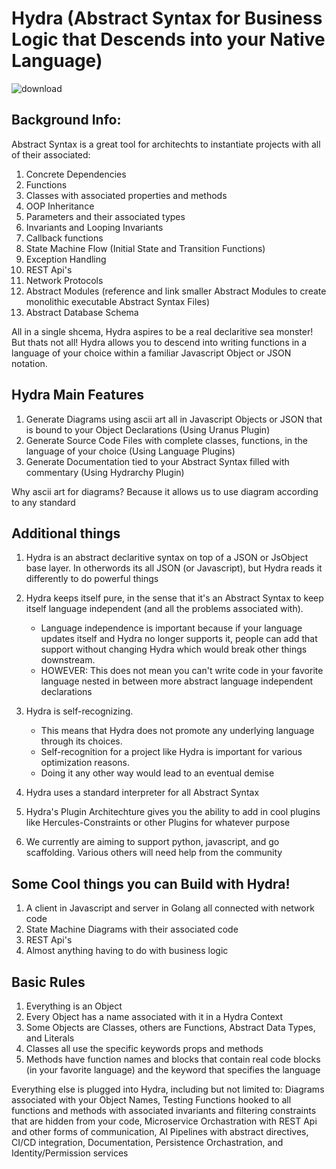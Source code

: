 # Hydra (Abstract Syntax for Business Logic that Descends into your Native Language)
![download](https://user-images.githubusercontent.com/107733608/174929181-2b833d64-2109-4eb3-a67b-e257668856fa.jpg)
## Background Info:
Abstract Syntax is a great tool for architechts to instantiate projects with all of their associated: 
1. Concrete Dependencies
2. Functions
3. Classes with associated properties and methods
4. OOP Inheritance
5. Parameters and their associated types
6. Invariants and Looping Invariants
7. Callback functions
8. State Machine Flow (Initial State and Transition Functions) 
9. Exception Handling
10. REST Api's
11. Network Protocols
12. Abstract Modules (reference and link smaller Abstract Modules to create monolithic executable Abstract Syntax Files)
13. Abstract Database Schema

All in a single shcema, Hydra aspires to be a real declaritive sea monster! But thats not all! Hydra allows you to descend into writing functions in a language of your choice within a familiar Javascript Object or JSON notation.



## Hydra Main Features
1. Generate Diagrams using ascii art all in Javascript Objects or JSON that is bound to your Object Declarations (Using Uranus Plugin)
2. Generate Source Code Files with complete classes, functions, in the language of your choice (Using Language Plugins)
3. Generate Documentation tied to your Abstract Syntax filled with commentary (Using Hydrarchy Plugin)

Why ascii art for diagrams? Because it allows us to use diagram according to any standard

## Additional things
1. Hydra is an abstract declaritive syntax on top of a JSON or JsObject base layer. In otherwords its all JSON (or Javascript), but Hydra reads it differently to do powerful things
2. Hydra keeps itself pure, in the sense that it's an Abstract Syntax to keep itself language independent (and all the problems associated with). 
    - Language independence is important because if your language updates itself and Hydra no longer supports it, people can add that support without changing Hydra which would break other things downstream.
    - HOWEVER: This does not mean you can't write code in your favorite language nested in between more abstract language independent declarations 
4. Hydra is self-recognizing. 
    - This means that Hydra does not promote any underlying language through its choices. 
    - Self-recognition for a project like Hydra is important for various optimization reasons. 
    - Doing it any other way would lead to an eventual demise 

5. Hydra uses a standard interpreter for all Abstract Syntax
7.  Hydra's Plugin Architechture gives you the ability to add in cool plugins like Hercules-Constraints or other Plugins for whatever purpose
8. We currently are aiming to support python, javascript, and go scaffolding. Various others will need help from the community

## Some Cool things you can Build with Hydra!
1. A client in Javascript and server in Golang all connected with network code
2. State Machine Diagrams with their associated code
3. REST Api's
4. Almost anything having to do with business logic

## Basic Rules
1. Everything is an Object
2. Every Object has a name associated with it in a Hydra Context
3. Some Objects are Classes, others are Functions, Abstract Data Types, and Literals
4. Classes all use the specific keywords props and methods
5. Methods have function names and blocks that contain real code blocks (in your favorite language) and the keyword that specifies the language

Everything else is plugged into Hydra, including but not limited to: Diagrams associated with your Object Names, Testing Functions hooked to all functions and methods with associated invariants and filtering constraints that are hidden from your code, Microservice Orchastration with REST Api and other forms of communication, AI Pipelines with abstract directives, CI/CD integration, Documentation, Persistence Orchastration, and Identity/Permission services
